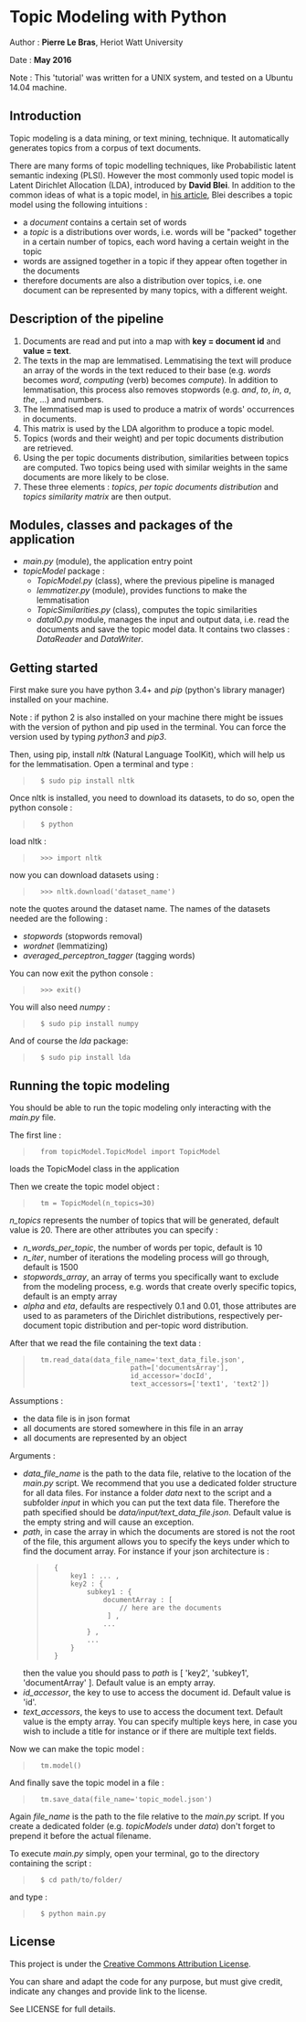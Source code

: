 Topic Modeling with Python
===

Author : **Pierre Le Bras**, Heriot Watt University

Date : **May 2016**

Note : This 'tutorial' was written for a UNIX system, and tested on a Ubuntu 14.04 machine.

Introduction
---
Topic modeling is a data mining, or text mining, technique.
It automatically generates topics from a corpus of text documents.

There are many forms of topic modelling techniques, like Probabilistic latent semantic indexing (PLSI).
However the most commonly used topic model is Latent Dirichlet Allocation (LDA), introduced by **David Blei**.
In addition to the common ideas of what is a topic model, in
[his article](http://www.cs.princeton.edu/~blei/papers/Blei2012.pdf), Blei describes a topic model using the following
intuitions :
- a *document* contains a certain set of words
- a *topic* is a distributions over words, i.e. words will be "packed" together in a certain number of topics, each
word having a certain weight in the topic
- words are assigned together in a topic if they appear often together in the documents
- therefore documents are also a distribution over topics, i.e. one document can be represented by many topics, with a
different weight.

Description of the pipeline
---
1. Documents are read and put into a map with **key = document id** and **value = text**.
2. The texts in the map are lemmatised. Lemmatising the text will produce an array of the words in the text reduced to
their base (e.g. *words* becomes *word*, *computing* (verb) becomes *compute*). In addition to lemmatisation, this
process also removes stopwords (e.g. *and*, *to*, *in*, *a*, *the*, ...) and numbers.
3. The lemmatised map is used to produce a matrix of words' occurrences in documents.
4. This matrix is used by the LDA algorithm to produce a topic model.
5. Topics (words and their weight) and per topic documents distribution are retrieved.
6. Using the per topic documents distribution, similarities between topics are computed. Two topics being used with
similar weights in the same documents are more likely to be close.
7. These three elements : *topics*, *per topic documents distribution* and *topics similarity matrix* are then output.

Modules, classes and packages of the application
---
- *main.py* (module), the application entry point
- *topicModel* package :
    - *TopicModel.py* (class), where the previous pipeline is managed
    - *lemmatizer.py* (module), provides functions to make the lemmatisation
    - *TopicSimilarities.py* (class), computes the topic similarities
    - *dataIO.py* module, manages the input and output data, i.e. read the documents and save the topic model data. It
    contains two classes : *DataReader* and *DataWriter*.

Getting started
---
First make sure you have python 3.4+ and *pip* (python's library manager) installed on your machine.

Note : if python 2 is also installed on your machine there might be issues with the version of python and pip used in
the terminal. You can force the version used by typing *python3* and *pip3*.

Then, using pip, install *nltk* (Natural Language ToolKit), which will help us for the lemmatisation. Open a terminal
and type :
>       $ sudo pip install nltk

Once nltk is installed, you need to download its datasets, to do so, open the python console :
>       $ python

load nltk :
>       >>> import nltk

now you can download datasets using :
>       >>> nltk.download('dataset_name')

note the quotes around the dataset name. The names of the datasets needed are the following :
- *stopwords* (stopwords removal)
- *wordnet* (lemmatizing)
- *averaged_perceptron_tagger* (tagging words)

You can now exit the python console :
>       >>> exit()

You will also need *numpy* :
>       $ sudo pip install numpy

And of course the *lda* package:
>       $ sudo pip install lda

Running the topic modeling
---
You should be able to run the topic modeling only interacting with the *main.py* file.

The first line :
>       from topicModel.TopicModel import TopicModel
loads the TopicModel class in the application

Then we create the topic model object :
>       tm = TopicModel(n_topics=30)
*n_topics* represents the number of topics that will be generated, default value is 20. There are other attributes you
can specify :
- *n_words_per_topic*, the number of words per topic, default is 10
- *n_iter*, number of iterations the modeling process will go through, default is 1500
- *stopwords_array*, an array of terms you specifically want to exclude from the modeling process, e.g. words that create
overly specific topics, default is an empty array
- *alpha* and *eta*, defaults are respectively 0.1 and 0.01, those attributes are used to as parameters of the Dirichlet
distributions, respectively per-document topic distribution and per-topic word distribution.

After that we read the file containing the text data :
>       tm.read_data(data_file_name='text_data_file.json',
>                             path=['documentsArray'],
>                             id_accessor='docId',
>                             text_accessors=['text1', 'text2'])
Assumptions :
- the data file is in json format
- all documents are stored somewhere in this file in an array
- all documents are represented by an object

Arguments :
- *data_file_name* is the path to the data file, relative to the location of the *main.py* script. We recommend that you
use a dedicated folder structure for all data files. For instance a folder *data* next to the script and a subfolder
*input* in which you can put the text data file. Therefore the path specified should be
*data/input/text_data_file.json*. Default value is the empty string and will cause an exception.
- *path*, in case the array in which the documents are stored is not the root of the file, this argument allows you to
specify the keys under which to find the document array. For instance if your json architecture is :
    >       {
    >           key1 : ... ,
    >           key2 : {
    >               subkey1 : {
    >                   documentArray : [
    >                       // here are the documents
    >                    ] ,
    >                   ...
    >               } ,
    >               ...
    >           }
    >       }
    then the value you should pass to *path* is \[ 'key2', 'subkey1', 'documentArray' \]. Default value is an empty
    array.
- *id_accessor*, the key to use to access the document id. Default value is 'id'.
- *text_accessors*, the keys to use to access the document text. Default value is the empty array. You can specify
multiple keys here, in case you wish to include a title for instance or if there are multiple text fields.

Now we can make the topic model :
>       tm.model()

And finally save the topic model in a file :
>       tm.save_data(file_name='topic_model.json')
Again *file_name* is the path to the file relative to the *main.py* script. If you create a dedicated folder (e.g.
*topicModels* under *data*) don't forget to prepend it before the actual filename.

To execute *main.py* simply, open your terminal, go to the directory containing the script :
>       $ cd path/to/folder/
and type :
>       $ python main.py

License
---
This project is under the [Creative Commons Attribution License](https://creativecommons.org/licenses/by/4.0/).

You can share and adapt the code for any purpose, but must give credit, indicate any changes and provide link to the
license.

See LICENSE for full details.